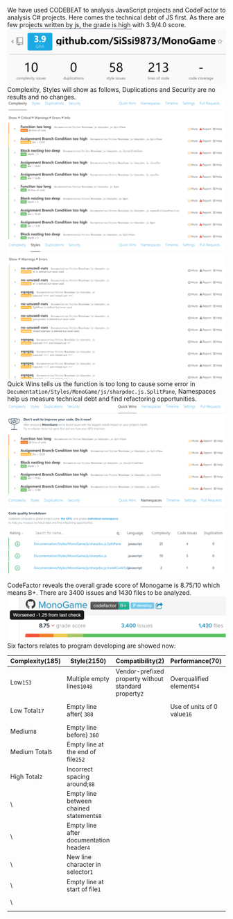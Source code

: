 We have used CODEBEAT to analysis JavaScript projects and CodeFactor to analysis C# projects. Here comes the technical debt of JS first. As there are few projects written by js, the grade is high with 3.9/4.0 score. ![cbgpa](https://github.com/ruanti2018-1/zy1-monogame/blob/master/technicaldebt/CBGPA.png)
Complexity, Styles will show as follows, Duplications and Security are no results and no changes. ![complexity](https://github.com/ruanti2018-1/zy1-monogame/blob/master/technicaldebt/cbcmp.png) ![styles](https://github.com/ruanti2018-1/zy1-monogame/blob/master/technicaldebt/cbsty.png)
Quick Wins tells us the function is too long to cause some error in ```Documentation/Styles/MonoGame/js/sharpdoc.js.SplitPane```, Namespaces help us measure technical debt and find refactoring opportunities. ![qw](https://github.com/ruanti2018-1/zy1-monogame/blob/master/technicaldebt/QW.png) ![name](https://github.com/ruanti2018-1/zy1-monogame/blob/master/technicaldebt/Nam.png)

CodeFactor reveals the overall grade score of Monogame is 8.75/10 which means B+. There are 3400 issues and 1430 files to be analyzed.![cf](https://github.com/ruanti2018-1/zy1-monogame/blob/master/technicaldebt/CFGPA.png)
Six factors relates to program developing are showed now: 

Complexity(185) | Style(2150) | Compatibility(2) | Performance(70) | Maintainability(992) | Accessibility(1)
----|-------|-----|-------|-----|-----
 Low`153` | Multiple empty lines`1048` | Vendor-prefixed property without standard property`2` | Overqualified element`54` | Multiple statement in one line`456` | Use of outline:none`1`
 Low Total`17`| Empty line after{ `388` |    | Use of units of 0 value`16` |  Use of implied arithmetic operator precedence`400` |   
 Medium`8` | Empty line before} `360` |    |    | Type not in separate source file`55` |  
 Medium Total`5` |  Empty line at the end of file`252` |    |    | Unnecessary code`28` |  
 High Total`2` | Incorrect spacing around;`88` |    |   | Unused variable`13` |  
 \ | Empty line between chained statements`8` |    |    | Use readable conditions`7` |  
 \ | Empty line after documentation header`4` |    |   | Use of implied conditional operator precedence`2` |   
 \ | New line character in selector`1` |    |    | Multiple namespaces in source file`2` |  
 \ | Empty line at start of file`1` |    |    | Use of !important`1` |  
 \ |     |      |      | Use of read without -r`7` |   



